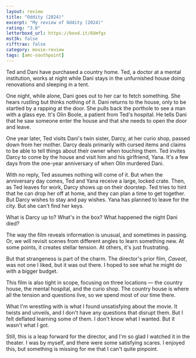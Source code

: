 ```yaml
---
layout: review
title: "Oddity (2024)"
excerpt: "My review of Oddity (2024)"
rating: "3.0"
letterboxd_url: https://boxd.it/6Umfgz
mst3k: false
rifftrax: false
category: movie-review
tags: [amc-southpoint]
---
```


Ted and Dani have purchased a country home. Ted, a doctor at a mental institution, works at night while Dani stays in the unfurnished house doing renovations and sleeping in a tent.

One night, while alone, Dani goes out to her car to fetch something. She hears rustling but thinks nothing of it. Dani returns to the house, only to be startled by a rapping at the door. She pulls back the porthole to see a man with a glass eye. It's Olin Boole, a patient from Ted's hospital. He tells Dani that he saw someone enter the house and that she needs to open the door and leave.

One year later, Ted visits Dani's twin sister, Darcy, at her curio shop, passed down from her mother. Darcy deals primarily with cursed items and claims to be able to tell things about their owner when touching them. Ted invites Darcy to come by the house and visit him and his girlfriend, Yana. It's a few days from the one-year anniversary of when Olin murdered Dani.

With no reply, Ted assumes nothing will come of it. But when the anniversary day comes, Ted and Yana receive a large, locked crate. Then, as Ted leaves for work, Darcy shows up on their doorstep. Ted tries to hint that he can drop her off at home, and they can plan a time to get together. But Darcy wishes to stay and pay wishes. Yana has planned to leave for the city. But she can't find her keys.

What is Darcy up to? What's in the box? What happened the night Dani died?

The way the film reveals information is unusual, and sometimes in passing. Or, we will revisit scenes from different angles to learn something new. At some points, it creates stellar tension. At others, it's just frustrating.

But that strangeness is part of the charm. The director's prior film, <i>Caveat</i>, was not one I liked, but it was out there. I hoped to see what he might do with a bigger budget.

This film is also tight in scope, focusing on three locations — the country house, the mental hospital, and the curio shop. The country house is where all the tension and questions live, so we spend most of our time there.

What I'm wrestling with is what I found unsatisfying about the movie. It twists and unveils, and I don't have any questions that disrupt them. But I felt deflated learning some of them. I don't know what I wanted. But it wasn't what I got.

Still, this is a leap forward for the director, and I'm so glad I watched it in the theater. I was by myself, and there were some satisfying scares. I enjoyed this, but something is missing for me that I can't quite pinpoint.
